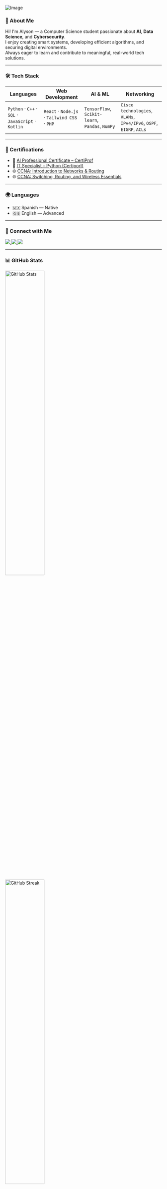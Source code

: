 ![Image](https://github.com/user-attachments/assets/4e74559d-410c-4d72-8376-02a5539de053)

### 🧠 About Me

Hi! I'm Alyson — a Computer Science student passionate about **AI**, **Data Science**, and **Cybersecurity**.  
I enjoy creating smart systems, developing efficient algorithms, and securing digital environments.  
Always eager to learn and contribute to meaningful, real-world tech solutions.

---

### 🛠️ Tech Stack

| **Languages** | **Web Development** | **AI & ML** | **Networking** |
|---------------|---------------------|-------------|----------------|
| `Python` · `C++` · `SQL` · `JavaScript` · `Kotlin` | `React` · `Node.js` · `Tailwind CSS` · `PHP` | `TensorFlow`, `Scikit-learn`, `Pandas`, `NumPy` | `Cisco technologies`, `VLANs`, `IPv4/IPv6`, `OSPF`, `EIGRP`, `ACLs` |

---

### 📜 Certifications

- 🧠 [AI Professional Certificate – CertiProf](https://www.credly.com/badges/b6036b12-8b6b-4f0e-8691-c2768d1e10cc)  
- 🐍 [IT Specialist – Python (Certiport)](https://www.credly.com/badges/4feec071-f35c-4739-b32d-9ca4fb8c8f69)  
- 🌐 [CCNA: Introduction to Networks & Routing](https://www.credly.com/badges/3e26df0f-4e80-4594-ae02-48a741b02ecd)
- 🌐 [CCNA: Switching, Routing, and Wireless Essentials](https://www.credly.com/badges/d1d14cb9-43fc-4982-8c3f-a46870631273)

---

### 🌍 Languages

- 🇲🇽 Spanish — Native  
- 🇬🇧 English — Advanced

---

### 🔗 Connect with Me

<p align="left">
  <a href="https://www.linkedin.com/" target="_blank">
    <img src="https://img.shields.io/badge/LinkedIn-0A66C2?style=for-the-badge&logo=linkedin&logoColor=white" />
  </a>
  <a href="https://www.credly.com/users/alyson-melissa-sanchez-serratos.2e45c688" target="_blank">
    <img src="https://img.shields.io/badge/Credly-FF6F00?style=for-the-badge&logo=credly&logoColor=white" />
  </a>
  <a href="mailto:a.sanchez.serratos@outlook.com">
    <img src="https://img.shields.io/badge/Email-0078D4?style=for-the-badge&logo=microsoftoutlook&logoColor=white" />
  </a>
</p>

---

### 📊 GitHub Stats

<p>
  <img src="https://github-readme-stats.vercel.app/api?username=Alyxxxxxxx&show_icons=true&theme=radical" alt="GitHub Stats" width="50%" />
  <img src="https://github-readme-streak-stats.herokuapp.com/?user=Alyxxxxxxx&theme=radical" alt="GitHub Streak" width="50%" />
</p>
